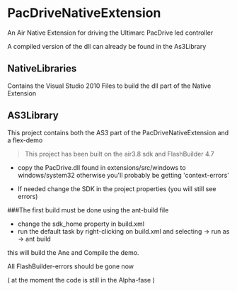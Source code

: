 PacDriveNativeExtension
=======================

An Air Native Extension for driving the Ultimarc PacDrive led controller

A compiled version of the dll can already be found in the As3Library

NativeLibraries
--
Contains the Visual Studio 2010 Files to build the dll part of the Native Extension


AS3Library
--
This project contains both the AS3 part of the PacDriveNativeExtension and a flex-demo

> This project has been built on the air3.8 sdk and FlashBuilder 4.7

 - copy the PacDrive.dll found in extensions/src/windows to windows/system32
   otherwise you'll probably be getting 'context-errors' 

- If needed change the SDK in the project properties (you will still see errors)

###The first build must be done using the ant-build file
  - change the sdk_home property in build.xml
  - run the default task by right-clicking on build.xml and selecting -> run as -> ant build

this will build the Ane and Compile the demo.

All FlashBuilder-errors should be gone now


( at the moment the code is still in the Alpha-fase )